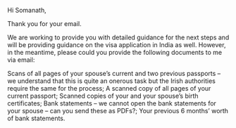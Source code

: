 Hi Somanath,
 
Thank you for your email.
 
We are working to provide you with detailed guidance for the next steps and will be providing guidance on the visa application in India as well.  However, in the meantime, please could you provide the following documents to me via email:
 
Scans of all pages of your spouse’s current and two previous passports – we understand that this is quite an onerous task but the Irish authorities require the same for the process;
A scanned copy of all pages of your current passport;
Scanned copies of your and your spouse’s birth certificates;
Bank statements – we cannot open the bank statements for your spouse – can you send these as PDFs?;
Your previous 6 months’ worth of bank statements.
